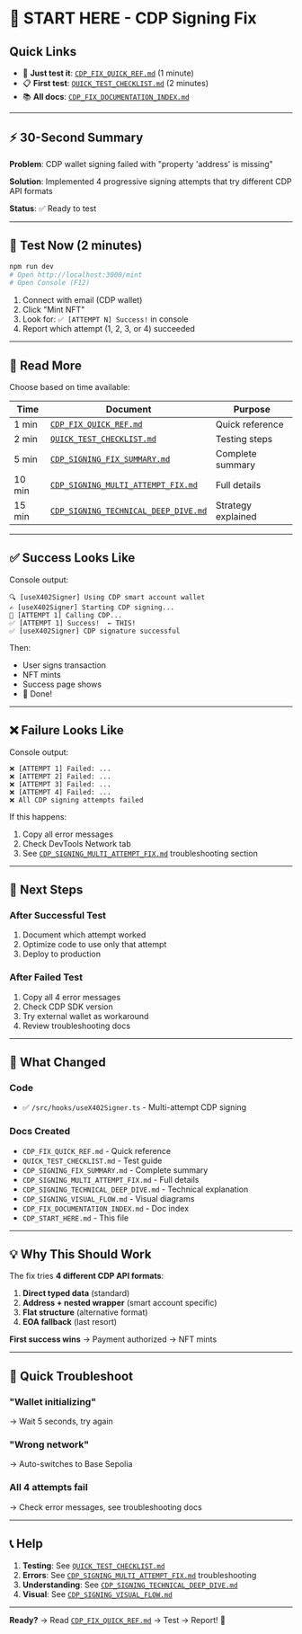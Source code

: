 # 🎯 START HERE - CDP Signing Fix

## Quick Links

- 🚀 **Just test it**: [`CDP_FIX_QUICK_REF.md`](./CDP_FIX_QUICK_REF.md) (1 minute)
- 📋 **First test**: [`QUICK_TEST_CHECKLIST.md`](./QUICK_TEST_CHECKLIST.md) (2 minutes)  
- 📚 **All docs**: [`CDP_FIX_DOCUMENTATION_INDEX.md`](./CDP_FIX_DOCUMENTATION_INDEX.md)

---

## ⚡ 30-Second Summary

**Problem**: CDP wallet signing failed with "property 'address' is missing"

**Solution**: Implemented 4 progressive signing attempts that try different CDP API formats

**Status**: ✅ Ready to test

---

## 🚀 Test Now (2 minutes)

```bash
npm run dev
# Open http://localhost:3000/mint
# Open Console (F12)
```

1. Connect with email (CDP wallet)
2. Click "Mint NFT"
3. Look for: `✅ [ATTEMPT N] Success!` in console
4. Report which attempt (1, 2, 3, or 4) succeeded

---

## 📖 Read More

Choose based on time available:

| Time | Document | Purpose |
|------|----------|---------|
| 1 min | [`CDP_FIX_QUICK_REF.md`](./CDP_FIX_QUICK_REF.md) | Quick reference |
| 2 min | [`QUICK_TEST_CHECKLIST.md`](./QUICK_TEST_CHECKLIST.md) | Testing steps |
| 5 min | [`CDP_SIGNING_FIX_SUMMARY.md`](./CDP_SIGNING_FIX_SUMMARY.md) | Complete summary |
| 10 min | [`CDP_SIGNING_MULTI_ATTEMPT_FIX.md`](./CDP_SIGNING_MULTI_ATTEMPT_FIX.md) | Full details |
| 15 min | [`CDP_SIGNING_TECHNICAL_DEEP_DIVE.md`](./CDP_SIGNING_TECHNICAL_DEEP_DIVE.md) | Strategy explained |

---

## ✅ Success Looks Like

Console output:
```
🔍 [useX402Signer] Using CDP smart account wallet
✍️ [useX402Signer] Starting CDP signing...
🔧 [ATTEMPT 1] Calling CDP...
✅ [ATTEMPT 1] Success!  ← THIS!
✅ [useX402Signer] CDP signature successful
```

Then:
- User signs transaction
- NFT mints
- Success page shows
- 🎉 Done!

---

## ❌ Failure Looks Like

Console output:
```
❌ [ATTEMPT 1] Failed: ...
❌ [ATTEMPT 2] Failed: ...
❌ [ATTEMPT 3] Failed: ...
❌ [ATTEMPT 4] Failed: ...
❌ All CDP signing attempts failed
```

If this happens:
1. Copy all error messages
2. Check DevTools Network tab
3. See [`CDP_SIGNING_MULTI_ATTEMPT_FIX.md`](./CDP_SIGNING_MULTI_ATTEMPT_FIX.md) troubleshooting section

---

## 🎯 Next Steps

### After Successful Test
1. Document which attempt worked
2. Optimize code to use only that attempt
3. Deploy to production

### After Failed Test
1. Copy all 4 error messages
2. Check CDP SDK version
3. Try external wallet as workaround
4. Review troubleshooting docs

---

## 📁 What Changed

### Code
- ✅ `/src/hooks/useX402Signer.ts` - Multi-attempt CDP signing

### Docs Created
- `CDP_FIX_QUICK_REF.md` - Quick reference
- `QUICK_TEST_CHECKLIST.md` - Test guide
- `CDP_SIGNING_FIX_SUMMARY.md` - Complete summary
- `CDP_SIGNING_MULTI_ATTEMPT_FIX.md` - Full details
- `CDP_SIGNING_TECHNICAL_DEEP_DIVE.md` - Technical explanation
- `CDP_SIGNING_VISUAL_FLOW.md` - Visual diagrams
- `CDP_FIX_DOCUMENTATION_INDEX.md` - Doc index
- `CDP_START_HERE.md` - This file

---

## 💡 Why This Should Work

The fix tries **4 different CDP API formats**:

1. **Direct typed data** (standard)
2. **Address + nested wrapper** (smart account specific)
3. **Flat structure** (alternative format)
4. **EOA fallback** (last resort)

**First success wins** → Payment authorized → NFT mints

---

## 🔧 Quick Troubleshoot

### "Wallet initializing"
→ Wait 5 seconds, try again

### "Wrong network"
→ Auto-switches to Base Sepolia

### All 4 attempts fail
→ Check error messages, see troubleshooting docs

---

## 📞 Help

1. **Testing**: See [`QUICK_TEST_CHECKLIST.md`](./QUICK_TEST_CHECKLIST.md)
2. **Errors**: See [`CDP_SIGNING_MULTI_ATTEMPT_FIX.md`](./CDP_SIGNING_MULTI_ATTEMPT_FIX.md) troubleshooting
3. **Understanding**: See [`CDP_SIGNING_TECHNICAL_DEEP_DIVE.md`](./CDP_SIGNING_TECHNICAL_DEEP_DIVE.md)
4. **Visual**: See [`CDP_SIGNING_VISUAL_FLOW.md`](./CDP_SIGNING_VISUAL_FLOW.md)

---

**Ready?** → Read [`CDP_FIX_QUICK_REF.md`](./CDP_FIX_QUICK_REF.md) → Test → Report! 🚀
